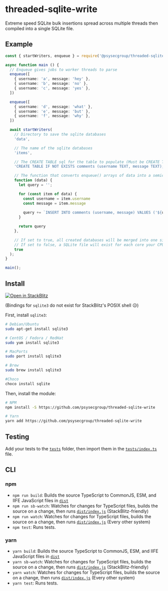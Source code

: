 # threaded-sqlite-write

Extreme speed SQLite bulk insertions spread across multiple threads then compiled into a single SQLite file.

## Example

```ts
const { startWriters, enqueue } = require('@psysecgroup/threaded-sqlite-write');

async function main () {
  // Enqueue gives jobs to worker threads to parse
  enqueue([
    { username: 'a', message: 'hey' },
    { username: 'b', message: 'no' },
    { username: 'c', message: 'yes' },
  ])

  enqueue([
    { username: 'd', message: 'what' },
    { username: 'e', message: 'but' },
    { username: 'f', message: 'why' },
  ])

  await startWriters(
    // Directory to save the sqlite databases
    'data',

    // The name of the sqlite databases
    'items',

    // The CREATE TABLE sql for the table to populate (Must be CREATE TABLE IF NOT EXISTS)
    'CREATE TABLE IF NOT EXISTS comments (username TEXT, message TEXT);',

    // The function that converts enqueue() arrays of data into a semicolon-separated string of SQL INSERTs.
    function (data) {
      let query = '';

      for (const item of data) {
        const username = item.username
        const message = item.message
        
        query += `INSERT INTO comments (username, message) VALUES ('${username}', '${message}');`
      }

      return query
    },

    // If set to true, all created databases will be merged into one single database with every record (default)
    // If set to false, a SQLite file will exist for each core your CPU has
    true
  );
}

main();
```

## Install

[![Open in StackBlitz](https://developer.stackblitz.com/img/open_in_stackblitz.svg)](https://stackblitz.com/github/psysecgroup/threaded-sqlite-write)

(Bindings for `sqlite3` do not exist for StackBlitz's POSIX shell 😥)

First, install `sqlite3`:

```bash
# Debian/Ubuntu
sudo apt-get install sqlite3

# CentOS / Fedora / RedHat
sudo yum install sqlite3

# MacPorts
sudo port install sqlite3

# Brew
sudo brew install sqlite3

#Choco
choco install sqlite
```

Then, install the module:

```bash
# NPM
npm install -S https://github.com/psysecgroup/threaded-sqlite-write

# Yarn
yarn add https://github.com/psysecgroup/threaded-sqlite-write
```

## Testing

Add your tests to the [`tests`](tests) folder, then import them in the [`tests/index.ts`](tests/index.ts) file.

## CLI

### npm

- `npm run build`: Builds the source TypeScript to CommonJS, ESM, and IIFE JavaScript files in [`dist`](dist)
- `npm run sb-watch`: Watches for changes for TypeScript files, builds the source on a change, then runs [`dist/index.js`](dist/index.js) (StackBlitz-friendly)
- `npm run watch`: Watches for changes for TypeScript files, builds the source on a change, then runs [`dist/index.js`](dist/index.js) (Every other system)
- `npm test`: Runs tests.

### yarn

- `yarn build`: Builds the source TypeScript to CommonJS, ESM, and IIFE JavaScript files in [`dist`](dist)
- `yarn sb-watch`: Watches for changes for TypeScript files, builds the source on a change, then runs [`dist/index.js`](dist/index.js) (StackBlitz-friendly)
- `yarn watch`: Watches for changes for TypeScript files, builds the source on a change, then runs [`dist/index.js`](dist/index.js) (Every other system)
- `yarn test`: Runs tests.

